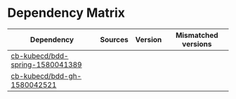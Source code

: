 # Dependency Matrix

Dependency | Sources | Version | Mismatched versions
---------- | ------- | ------- | -------------------
[cb-kubecd/bdd-spring-1580041389](https://github.com/cb-kubecd/bdd-spring-1580041389.git) |  | []() | 
[cb-kubecd/bdd-gh-1580042521](https://github.com/cb-kubecd/bdd-gh-1580042521.git) |  | []() | 
